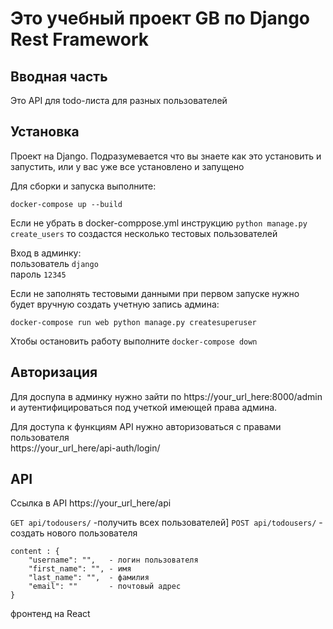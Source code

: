 <h1>Это учебный проект GB по Django Rest Framework
</h1>

<h2>Вводная часть</h2>
Это API для todo-листа для разных пользователей

<h2>Установка</h2>
Проект на Django. Подразумевается что вы знаете как это установить и запустить, или у вас уже все установлено и запущено


Для сборки и запуска выполните:  

`docker-compose up --build`

Если не убрать в docker-comppose.yml инструкцию
`python manage.py create_users`
то создастся несколько тестовых пользователей  

Вход в админку:  
пользователь `django`  
пароль `12345`

Если не заполнять тестовыми данными при первом запуске нужно будет вручную создать учетную запись админа:</p>
`docker-compose run web python manage.py createsuperuser`

Xтобы остановить работу выполните
`docker-compose down`

<h2>Авторизация</h2>
Для доспупа в админку нужно зайти по 
https://your_url_here:8000/admin и аутентифицироваться под учеткой имеющей права админа.

Для доступа к функциям API нужно авторизоваться с правами пользователя  
https://your_url_here/api-auth/login/

<h2>API</h2>

Ссылка  в API  https://your_url_here/api

`GET api/todousers/` -получить всех пользователей]
`POST api/todousers/` - создать нового пользователя 

```
content : {
    "username": "",   - логин пользователя
    "first_name": "", - имя
    "last_name": "",  - фамилия
    "email": ""       - почтовый адрес
}
   ```
фронтенд на React



